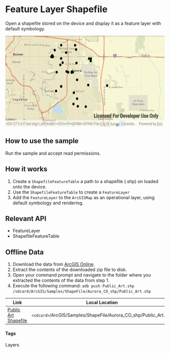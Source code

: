 # Feature Layer Shapefile
Open a shapefile stored on the device and display it as a feature layer with default symbology.

![Feature Layer Shapefile App](feature-layer-shapefile.png)

## How to use the sample
Run the sample and accept read permissions.

## How it works
1. Create a `ShapefileFeatureTable` a path to a shapefile (.shp) on loaded onto the device.
1. Use the `ShapefileFeatureTable` to create a `FeatureLayer`
1. Add the `FeatureLayer` to the `ArcGISMap` as an operational layer, using default symbology and rendering.

## Relevant API
* FeatureLayer
* ShapefileFeatureTable

## Offline Data
1. Download the data from [ArcGIS Online](https://www.arcgis.com/home/item.html?id=d98b3e5293834c5f852f13c569930caa).
1. Extract the contents of the downloaded zip file to disk.
1. Open your command prompt and navigate to the folder where you extracted the contents of the data from step 1.
1. Execute the following command:
`adb push Public_Art.shp /sdcard/ArcGIS/Samples/ShapeFile/Aurora_CO_shp/Public_Art.shp`


Link | Local Location
---------|-------|
|[Public Art Shapefile](https://www.arcgis.com/home/item.html?id=d98b3e5293834c5f852f13c569930caa)| `<sdcard>`/ArcGIS/Samples/ShapeFile/Aurora_CO_shp/Public_Art.shp|

#### Tags
Layers
